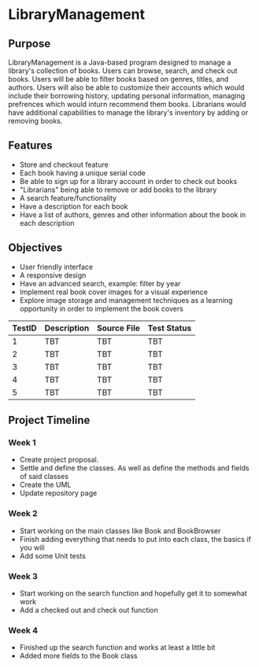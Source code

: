 # LibraryManagement
## Purpose
LibraryManagement is a Java-based program designed to manage a library's collection of books. Users can browse, search, and check out books. Users will be able to filter books based on genres, titles, and authors. Users will also be able to customize their accounts which would include their borrowing history, updating personal information, managing prefrences which would inturn recommend them books. Librarians would have additional capabilities to manage the library's inventory by adding or removing books.
## Features
* Store and checkout feature
* Each book having a unique serial code
* Be able to sign up for a library account in order to check out books
* "Librarians" being able to remove or add books to the library
* A search feature/functionality
* Have a description for each book
* Have a list of authors, genres and other information about the book in each description

## Objectives
* User friendly interface
* A responsive design
* Have an advanced search, example: filter by year
* Implement real book cover images for a visual experience
* Explore image storage and management techniques as a learning opportunity in order to implement the book covers

| TestID  | Description | Source File  | Test Status |
| ------------- | ------------- | ------------- | ------------- |
| 1  | TBT  | TBT  | TBT  |
| 2  | TBT  | TBT  | TBT  |
| 3  | TBT  | TBT  | TBT  |
| 4  | TBT  | TBT  | TBT  |
| 5  | TBT  | TBT  | TBT  |

## Project Timeline
### Week 1
* Create project proposal.
* Settle and define the classes. As well as define the methods and fields of said classes
* Create the UML
* Update repository page
### Week 2
* Start working on the main classes like Book and BookBrowser
* Finish adding everything that needs to put into each class, the basics if you will
* Add some Unit tests
### Week 3
* Start working on the search function and hopefully get it to somewhat work
* Add a checked out and check out function
### Week 4
* Finished up the search function and works at least a little bit
* Added more fields to the Book class

